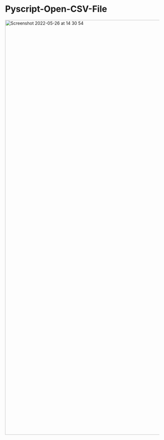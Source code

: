 # Pyscript-Open-CSV-File


<img width="1356" alt="Screenshot 2022-05-26 at 14 30 54" src="https://user-images.githubusercontent.com/42389395/170497655-0bff8b63-f93c-45f7-8ec1-b6408fc0eae6.png">
